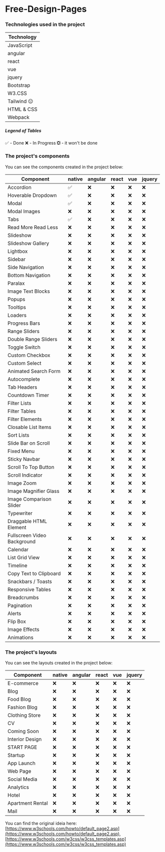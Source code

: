 # Free-Design-Pages

### Technologies used in the project

|Technology|
|-|
|JavaScript|
|angular|
|react|
|vue|
|jquery|
|Bootstrap|
|W3.CSS|
|Tailwind 😑|
|HTML & CSS|
|Webpack|

##### Legend of Tables
✅ - Done
❌ - In Progress
❎ - it won't be done

### The project's components
You can see the components created in the project below:

|Component|native|angular|react|vue|jquery|
|-|-|-|-|-|-|
|Accordion|✅|❌|❌|❌|❌|
|Hoverable Dropdown|✅|❌|❌|❌|❌|
|Modal|✅|❌|❌|❌|❌|
|Modal Images|❌|❌|❌|❌|❌|
|Tabs|✅|❌|❌|❌|❌|
|Read More Read Less|❌|❌|❌|❌|❌|
|Slideshow|❌|❌|❌|❌|❌|
|Slideshow Gallery|❌|❌|❌|❌|❌|
|Lightbox|❌|❌|❌|❌|❌|
|Sidebar|❌|❌|❌|❌|❌|
|Side Navigation|❌|❌|❌|❌|❌|
|Bottom Navigation|❌|❌|❌|❌|❌|
|Paralax|❌|❌|❌|❌|❌|
|Image Text Blocks|❌|❌|❌|❌|❌|
|Popups|❌|❌|❌|❌|❌|
|Tooltips|❌|❌|❌|❌|❌|
|Loaders|❌|❌|❌|❌|❌|
|Progress Bars|❌|❌|❌|❌|❌|
|Range Sliders|❌|❌|❌|❌|❌|
|Double Range Sliders|❌|❌|❌|❌|❌|
|Toggle Switch|❌|❌|❌|❌|❌|
|Custom Checkbox|❌|❌|❌|❌|❌|
|Custom Select|❌|❌|❌|❌|❌|
|Animated Search Form|❌|❌|❌|❌|❌|
|Autocomplete|❌|❌|❌|❌|❌|
|Tab Headers|❌|❌|❌|❌|❌|
|Countdown Timer|❌|❌|❌|❌|❌|
|Filter Lists|❌|❌|❌|❌|❌|
|Filter Tables|❌|❌|❌|❌|❌|
|Filter Elements|❌|❌|❌|❌|❌|
|Closable List Items|❌|❌|❌|❌|❌|
|Sort Lists|❌|❌|❌|❌|❌|
|Slide Bar on Scroll|❌|❌|❌|❌|❌|
|Fixed Menu|❌|❌|❌|❌|❌|
|Sticky Navbar|❌|❌|❌|❌|❌|
|Scroll To Top Button|❌|❌|❌|❌|❌|
|Scroll Indicator|❌|❌|❌|❌|❌|
|Image Zoom|❌|❌|❌|❌|❌|
|Image Magnifier Glass|❌|❌|❌|❌|❌|
|Image Comparison Slider|❌|❌|❌|❌|❌|
|Typewriter|❌|❌|❌|❌|❌|
|Draggable HTML Element|❌|❌|❌|❌|❌|
|Fullscreen Video Background|❌|❌|❌|❌|❌|
|Calendar|❌|❌|❌|❌|❌|
|List Grid View|❌|❌|❌|❌|❌|
|Timeline|❌|❌|❌|❌|❌|
|Copy Text to Clipboard|❌|❌|❌|❌|❌|
|Snackbars / Toasts|❌|❌|❌|❌|❌|
|Responsive Tables|❌|❌|❌|❌|❌|
|Breadcrumbs|❌|❌|❌|❌|❌|
|Pagination|❌|❌|❌|❌|❌|
|Alerts|❌|❌|❌|❌|❌|
|Flip Box|❌|❌|❌|❌|❌|
|Image Effects|❌|❌|❌|❌|❌|
|Animations|❌|❌|❌|❌|❌|

### The project's layouts
You can see the layouts created in the project below:

|Component|native|angular|react|vue|jquery|
|-|-|-|-|-|-|
|E-commerce|❌|❌|❌|❌|❌|
|Blog|❌|❌|❌|❌|❌|
|Food Blog|❌|❌|❌|❌|❌|
|Fashion Blog|❌|❌|❌|❌|❌|
|Clothing Store|❌|❌|❌|❌|❌|
|CV|❌|❌|❌|❌|❌|
|Coming Soon|❌|❌|❌|❌|❌|
|Interior Design|❌|❌|❌|❌|❌|
|START PAGE|❌|❌|❌|❌|❌|
|Startup|❌|❌|❌|❌|❌|
|App Launch|❌|❌|❌|❌|❌|
|Web Page|❌|❌|❌|❌|❌|
|Social Media|❌|❌|❌|❌|❌|
|Analytics|❌|❌|❌|❌|❌|
|Hotel|❌|❌|❌|❌|❌|
|Apartment Rental|❌|❌|❌|❌|❌|
|Mail|❌|❌|❌|❌|❌|

You can find the original ideia here: [https://www.w3schools.com/howto/default_page2.asp](https://www.w3schools.com/howto/default_page2.asp), [https://www.w3schools.com/w3css/w3css_templates.asp](https://www.w3schools.com/w3css/w3css_templates.asp)